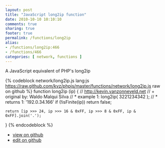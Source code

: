 ```yaml
---
layout: post
title: "JavaScript long2ip function"
date: 2010-10-10 10:10:10
comments: true
sharing: true
footer: true
permalink: /functions/long2ip
alias:
- /functions/long2ip:466
- /functions/466
categories: [ network, functions ]
---
```

A JavaScript equivalent of PHP's long2ip
<!-- more -->
{% codeblock network/long2ip.js lang:js https://raw.github.com/kvz/phpjs/master/functions/network/long2ip.js raw on github %}
function long2ip (ip) {
    // http://kevin.vanzonneveld.net
    // +   original by: Waldo Malqui Silva
    // *     example 1: long2ip( 3221234342 );
    // *     returns 1: '192.0.34.166'
    if (!isFinite(ip))
    	return false;
	
	return [ip >>> 24, ip >>> 16 & 0xFF, ip >>> 8 & 0xFF, ip & 0xFF].join('.');
}
{% endcodeblock %}
<ul>
 <li><a href="https://github.com/kvz/phpjs/blob/master/functions/network/long2ip.js">view on github</a></li>
 <li><a href="https://github.com/kvz/phpjs/edit/master/functions/network/long2ip.js">edit on github</a></li>
</ul>
